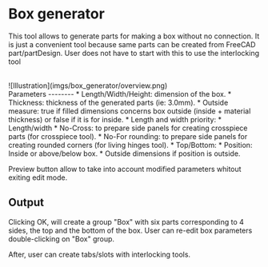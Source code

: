 Box generator
===========

This tool allows to generate parts for making a box without no connection. 
It is just a convenient tool because same parts can be created from FreeCAD part/partDesign. User does not have to start with this to use the interlocking tool

<br>
![Illustration](imgs/box_generator/overview.png)
<br>
Parameters
--------
 * Length/Width/Height: dimension of the box.
 * Thickness: thickness of the generated parts (ie: 3.0mm).
 * Outside measure: true if filled dimensions concerns box outside (inside + material thickness) or false if it is for inside.
 * Length and width priority:
    * Length/width
    * No-Cross: to prepare side panels for creating crosspiece parts (for crosspiece tool).
    * No-For rounding: to prepare side panels for creating rounded corners (for living hinges tool).
 * Top/Bottom:
    * Position: Inside or above/below box.
    * Outside dimensions if position is outside.

Preview button allow to take into account modified parameters whitout exiting edit mode.

Output
--------

Clicking OK, will create a group "Box" with six parts corresponding to 4 sides, the top and the bottom of the box.
User can re-edit box parameters double-clicking on "Box" group.

After, user can create tabs/slots with interlocking tools.


